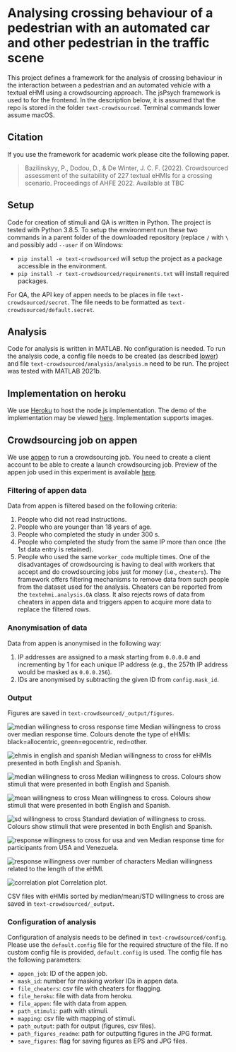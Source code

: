 # Analysing crossing behaviour of a pedestrian with an automated car and other pedestrian in the traffic scene
This project defines a framework for the analysis of crossing behaviour in the interaction between a pedestrian and an automated vehicle with a textual eHMI using a crowdsourcing approach. The jsPsych framework is used to for the frontend. In the description below, it is assumed that the repo is stored in the folder `text-crowdsourced`. Terminal commands lower assume macOS.

## Citation
If you use the framework for academic work please cite the following paper.

> Bazilinskyy, P., Dodou, D., & De Winter, J. C. F. (2022). Crowdsourced assessment of the suitability of 227 textual eHMIs for a crossing scenario. Proceedings of AHFE 2022. Available at TBC

## Setup
Code for creation of stimuli and QA is written in Python. The project is tested with Python 3.8.5. To setup the environment run these two commands in a parent folder of the downloaded repository (replace `/` with `\` and possibly add `--user` if on Windows:
- `pip install -e text-crowdsourced` will setup the project as a package accessible in the environment.
- `pip install -r text-crowdsourced/requirements.txt` will install required packages.

For QA, the API key of appen needs to be places in file `text-crowdsourced/secret`. The file needs to be formatted as `text-crowdsourced/default.secret`.

## Analysis
Code for analysis is written in MATLAB. No configuration is needed. To run the analysis code, a config file needs to be created (as described [lower](https://github.com/bazilinskyy/text-crowdsourced#configuration-of-analysis)) and file `text-crowdsourced/analysis/analysis.m` need to be run. The project was tested with MATLAB 2021b.

## Implementation on heroku
We use [Heroku](https://www.heroku.com/) to host the node.js implementation. The demo of the implementation may be viewed [here](https://text-crowdsourced.herokuapp.com/?debug=1&save_data=0). Implementation supports images.

## Crowdsourcing job on appen
We use [appen](http://appen.com) to run a crowdsourcing job. You need to create a client account to be able to create a launch crowdsourcing job. Preview of the appen job used in this experiment is available [here](https://view.appen.io/channels/cf_internal/jobs/1884388/editor_preview?token=65NVm9aKVsyz_jlitEr3bA).

### Filtering of appen data
Data from appen is filtered based on the following criteria:
1. People who did not read instructions.
2. People who are younger than 18 years of age.
3. People who completed the study in under 300 s.
4. People who completed the study from the same IP more than once (the 1st data entry is retained).
5. People who used the same `worker_code` multiple times. One of the disadvantages of crowdsourcing is having to deal with workers that accept and do crowdsourcing jobs just for money (i.e., `cheaters`). The framework offers filtering mechanisms to remove data from such people from the dataset used for the analysis. Cheaters can be reported from the `textehmi.analysis.QA` class. It also rejects rows of data from cheaters in appen data and triggers appen to acquire more data to replace the filtered rows.

### Anonymisation of data
Data from appen is anonymised in the following way:
1. IP addresses are assigned to a mask starting from `0.0.0.0` and incrementing by 1 for each unique IP address (e.g., the 257th IP address would be masked as `0.0.0.256`).
2. IDs are anonymised by subtracting the given ID from `config.mask_id`.

### Output
Figures are saved in `text-crowdsourced/_output/figures`.

![median willingness to cross response time](https://github.com/bazilinskyy/text-crowdsourced/blob/main/figures/median-cross-response-time.jpg?raw=true)
Median willingness to cross over median response time. Colours denote the type of eHMIs: black=allocentric, green=egocentric, red=other.

![ehmis in english and spanish](https://github.com/bazilinskyy/text-crowdsourced/blob/main/figures/median-cross-en-es.jpg?raw=true)
Median willingness to cross for eHMIs presented in both English and Spanish.

![median willingness to cross](https://github.com/bazilinskyy/text-crowdsourced/blob/main/figures/median-cross.jpg?raw=true)
Median willingness to cross. Colours show stimuli that were presented in both English and Spanish.

![mean willingness to cross](https://github.com/bazilinskyy/text-crowdsourced/blob/main/figures/mean-cross.jpg?raw=true)
Mean willingness to cross. Colours show stimuli that were presented in both English and Spanish.

![sd willingness to cross](https://github.com/bazilinskyy/text-crowdsourced/blob/main/figures/sd-cross.jpg?raw=true)
Standard deviation of willingness to cross. Colours show stimuli that were presented in both English and Spanish.

![response willingness to cross for usa and ven](https://github.com/bazilinskyy/text-crowdsourced/blob/main/figures/response-time-usa-ven.jpg?raw=true)
Median response time for participants from USA and Venezuela.

![response willingness over number of characters](https://github.com/bazilinskyy/text-crowdsourced/blob/main/figures/response-time-num-chars.jpg?raw=true)
Median willingness related to the length of the eHMI.

![correlation plot](https://github.com/bazilinskyy/text-crowdsourced/blob/main/figures/corrplot.jpg?raw=true)
Correlation plot.

CSV files with eHMIs sorted by median/mean/STD willingness to cross are saved in `text-crowdsourced/_output`.

### Configuration of analysis
Configuration of analysis needs to be defined in `text-crowdsourced/config`. Please use the `default.config` file for the required structure of the file. If no custom config file is provided, `default.config` is used. The config file has the following parameters:
* `appen_job`: ID of the appen job.
* `mask_id`: number for masking worker IDs in appen data.
* `file_cheaters`: csv file with cheaters for flagging.
* `file_heroku`: file with data from heroku.
* `file_appen`: file with data from appen.
* `path_stimuli`: path with stimuli.
* `mapping`: csv file with mapping of stimuli.
* `path_output`: path for output (figures, csv files).
* `path_figures_readme`: path for outputting figures in the JPG format.
* `save_figures`: flag for saving figures as EPS and JPG files.

